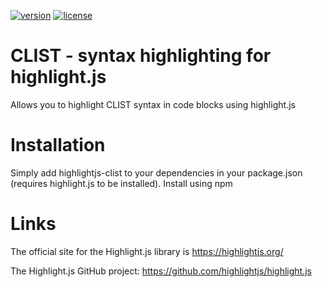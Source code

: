 [![version](https://badgen.net/npm/v/highlightjs-clist)](https://www.npmjs.com/package/highlightjs-clist) [![license](https://badgen.net/badge/license/GPL3.0)](./LICENSE)

# CLIST - syntax highlighting for highlight.js
Allows you to highlight CLIST syntax in code blocks using highlight.js

# Installation
Simply add highlightjs-clist to your dependencies in your package.json (requires highlight.js to be installed). Install using npm

# Links

The official site for the Highlight.js library is https://highlightjs.org/

The Highlight.js GitHub project: https://github.com/highlightjs/highlight.js
